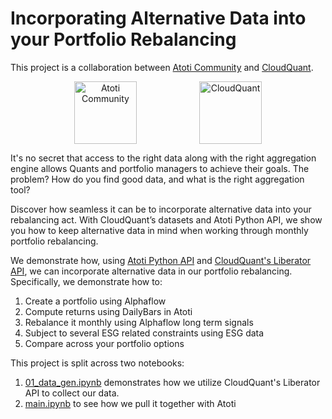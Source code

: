# Incorporating Alternative Data into your Portfolio Rebalancing

This project is a collaboration between [Atoti Community](https://www.atoti.io) and [CloudQuant](https://www.cloudquant.com/).  


<center><img src="https://data.atoti.io/notebooks/banners/AtotiCommunity.png" alt="Atoti Community" style="height: 100px;" hspace="50"></a></div><img src="https://data.atoti.io/notebooks/alt-data/img/CloudQuantPNGLogo.png" alt="CloudQuant" style="height: 100px;" hspace="50"></a></div></center>


It's no secret that access to the right data along with the right aggregation engine allows Quants and portfolio managers to achieve their goals. The problem? How do you find good data, and what is the right aggregation tool?  

Discover how seamless it can be to incorporate alternative data into your rebalancing act. With CloudQuant’s datasets and Atoti Python API, we show you how to keep alternative data in mind when working through monthly portfolio rebalancing.

We demonstrate how, using [Atoti Python API](https://docs.atoti.io/) and [CloudQuant's Liberator API](https://www.cloudquant.com/data-liberator/), we can incorporate alternative data in our portfolio rebalancing. Specifically, we demonstrate how to:

1. Create a portfolio using Alphaflow
2. Compute returns using DailyBars in Atoti
3. Rebalance it monthly using Alphaflow long term signals
4. Subject to several ESG related constraints using ESG data
5. Compare across your portfolio options

This project is split across two notebooks:

1. [01_data_gen.ipynb](./01_data_gen.ipynb) demonstrates how we utilize CloudQuant's Liberator API to collect our data.  
2. [main.ipynb](./main.ipynb) to see how we pull it together with Atoti